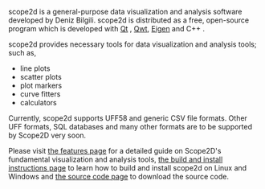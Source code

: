 scope2d is a general-purpose data visualization and analysis software developed by Deniz Bilgili. scope2d is distributed as a free, open-source program which is developed with [Qt](https://www.qt.io/) , [Qwt](http://qwt.sourceforge.net/), [Eigen](http://eigen.tuxfamily.org) and C++ . 

scope2d provides necessary tools for data visualization and analysis tools; such as,

- line plots
- scatter plots
- plot markers
- curve fitters
- calculators

Currently, scope2d supports UFF58 and generic CSV file formats. Other UFF formats, SQL databases and many other formats are to be supported by Scope2D very soon. 

Please visit [the features page](/website/features.md) for a detailed guide on Scope2D's fundamental visualization and analysis tools, [the build and install instructions page](/website/buildandinstall.md) to learn how to build and install scope2d on Linux and Windows and [the source code page]() to download the source code.
